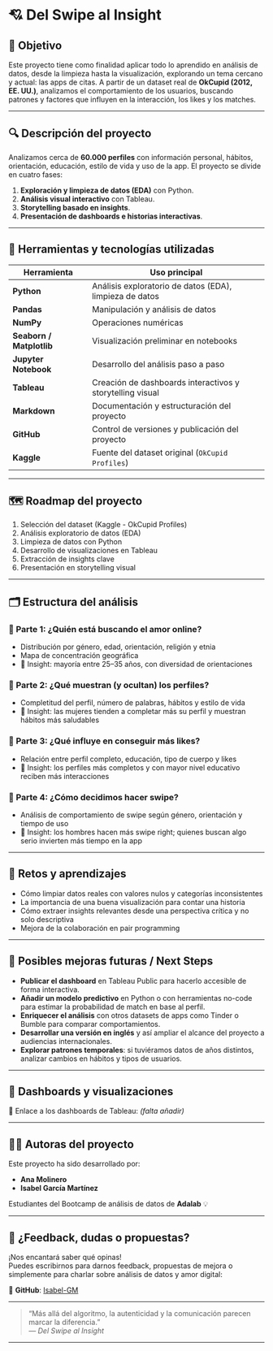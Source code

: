 # 💘 Del Swipe al Insight

## 📌 Objetivo

Este proyecto tiene como finalidad aplicar todo lo aprendido en análisis de datos, desde la limpieza hasta la visualización, explorando un tema cercano y actual: las apps de citas. A partir de un dataset real de **OkCupid (2012, EE. UU.)**, analizamos el comportamiento de los usuarios, buscando patrones y factores que influyen en la interacción, los likes y los matches.

---

## 🔍 Descripción del proyecto

Analizamos cerca de **60.000 perfiles** con información personal, hábitos, orientación, educación, estilo de vida y uso de la app. El proyecto se divide en cuatro fases:

1. **Exploración y limpieza de datos (EDA)** con Python.
2. **Análisis visual interactivo** con Tableau.
3. **Storytelling basado en insights**.
4. **Presentación de dashboards e historias interactivas**.

---

## 🧰 Herramientas y tecnologías utilizadas

| Herramienta         | Uso principal                                                  |
|---------------------|----------------------------------------------------------------|
| **Python**          | Análisis exploratorio de datos (EDA), limpieza de datos       |
| **Pandas**          | Manipulación y análisis de datos                              |
| **NumPy**           | Operaciones numéricas                                          |
| **Seaborn / Matplotlib** | Visualización preliminar en notebooks                |
| **Jupyter Notebook**| Desarrollo del análisis paso a paso                           |
| **Tableau**         | Creación de dashboards interactivos y storytelling visual     |
| **Markdown**        | Documentación y estructuración del proyecto                   |
| **GitHub**          | Control de versiones y publicación del proyecto               |
| **Kaggle**          | Fuente del dataset original (`OkCupid Profiles`)              |

---

## 🗺️ Roadmap del proyecto

1. Selección del dataset (Kaggle - OkCupid Profiles)
2. Análisis exploratorio de datos (EDA)
3. Limpieza de datos con Python
4. Desarrollo de visualizaciones en Tableau
5. Extracción de insights clave
6. Presentación en storytelling visual

---

## 🗂️ Estructura del análisis

### 🧠 Parte 1: ¿Quién está buscando el amor online?
- Distribución por género, edad, orientación, religión y etnia
- Mapa de concentración geográfica
- 🧠 Insight: mayoría entre 25–35 años, con diversidad de orientaciones

### 📝 Parte 2: ¿Qué muestran (y ocultan) los perfiles?
- Completitud del perfil, número de palabras, hábitos y estilo de vida
- 🧠 Insight: las mujeres tienden a completar más su perfil y muestran hábitos más saludables

### 💌 Parte 3: ¿Qué influye en conseguir más likes?
- Relación entre perfil completo, educación, tipo de cuerpo y likes
- 🧠 Insight: los perfiles más completos y con mayor nivel educativo reciben más interacciones

### 🔄 Parte 4: ¿Cómo decidimos hacer swipe?
- Análisis de comportamiento de swipe según género, orientación y tiempo de uso
- 🧠 Insight: los hombres hacen más swipe right; quienes buscan algo serio invierten más tiempo en la app

---

## 🧠 Retos y aprendizajes

- Cómo limpiar datos reales con valores nulos y categorías inconsistentes
- La importancia de una buena visualización para contar una historia
- Cómo extraer insights relevantes desde una perspectiva crítica y no solo descriptiva
- Mejora de la colaboración en pair programming

---

## 🚀 Posibles mejoras futuras / Next Steps

- **Publicar el dashboard** en Tableau Public para hacerlo accesible de forma interactiva.
- **Añadir un modelo predictivo** en Python o con herramientas no-code para estimar la probabilidad de match en base al perfil.
- **Enriquecer el análisis** con otros datasets de apps como Tinder o Bumble para comparar comportamientos.
- **Desarrollar una versión en inglés** y así ampliar el alcance del proyecto a audiencias internacionales.
- **Explorar patrones temporales**: si tuviéramos datos de años distintos, analizar cambios en hábitos y tipos de usuarios.

---

## 📸 Dashboards y visualizaciones

🔗 Enlace a los dashboards de Tableau: *(falta añadir)*

---

## 👩‍💻 Autoras del proyecto

Este proyecto ha sido desarrollado por:

- **Ana Molinero**
- **Isabel García Martínez**

Estudiantes del Bootcamp de análisis de datos de **Adalab** 💡

---

## 🤝 ¿Feedback, dudas o propuestas?

¡Nos encantará saber qué opinas!  
Puedes escribirnos para darnos feedback, propuestas de mejora o simplemente para charlar sobre análisis de datos y amor digital:

🐙 **GitHub**: [Isabel-GM](https://github.com/Isabel-GM)

---

> “Más allá del algoritmo, la autenticidad y la comunicación parecen marcar la diferencia.”  
> _— Del Swipe al Insight_

---